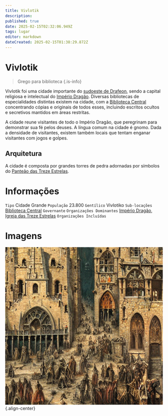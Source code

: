```yaml
---
title: Vivlotik
description: 
published: true
date: 2025-02-15T02:32:06.949Z
tags: lugar
editor: markdown
dateCreated: 2025-02-15T01:38:29.872Z
---
```


# Vivlotik

> Grego para biblioteca
{.is-info}

Vivlotik foi uma cidade importante do [sudoeste de Drafeon](/lugares/plano-material/drafeon/sudoeste-de-drafeon), sendo a capital religiosa e intelectual do [Império Dragão](/faccoes/nacoes/imperio-dragao). Diversas bibliotecas de especialidades distintas existem na cidade, com a [Biblioteca Central](/lugares/plano-material/drafeon/sudoeste-de-drafeon/vivlotik/biblioteca-central) concentrando cópias e originais de todos esses, incluindo escritos ocultos e secretivos mantidos em áreas restritas.

A cidade reune visitantes de todo o Império Dragão, que peregrinam para demonstrar sua fé pelos deuses. A língua comum na cidade é gnomo. Dada a densidade de visitantes, existem também locais que tentam enganar visitantes com jogos e golpes.

## Arquitetura

A cidade é composta por grandes torres de pedra adornadas por símbolos do [Panteão das Treze Estrelas](/divindades/panteao-das-treze-estrelas).

# Informações
`Tipo` Cidade Grande
`População` 23.800
`Gentílico` Vivlotiko 
`Sub-locações` [Biblioteca Central](/lugares/plano-material/drafeon/sudoeste-de-drafeon/vivlotik/biblioteca-central)
`Governante` 
`Organizações Dominantes` [Império Dragão](/faccoes/nacoes/imperio-dragao#imperio-dragao), [Igreja das Treze Estrelas](/faccoes/faccoes-independentes/igreja-das-treze-estrekas)
`Organizações Incluídas`

# Imagens

![vivlotik3.png](/uploads/arte/vivlotik3.png){.align-center}
